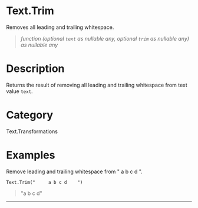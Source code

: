 ﻿# Text.Trim
Removes all leading and trailing whitespace.
> _function (optional <code>text</code> as nullable any, optional <code>trim</code> as nullable any) as nullable any_
# Description 
Returns the result of removing all leading and trailing whitespace from text value <code>text</code>.

# Category 
Text.Transformations
# Examples 
Remove leading and trailing whitespace from "     a b c d    ".
```
Text.Trim("     a b c d    ")
```
> "a b c d"
***
